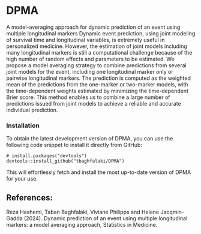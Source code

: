 # DPMA
A model-averaging approach for dynamic prediction of an event using multiple longitudinal markers
Dynamic event  prediction, using joint modeling of survival time and longitudinal variables, is extremely useful in personalized medicine. However, the estimation of joint models including many longitudinal markers is still a computational challenge because of the high number of random effects and parameters to be estimated. We propose a model averaging strategy to combine predictions from several joint models for the event, including one longitudinal marker only or pairwise longitudinal markers. The prediction is computed as the weighted mean of the predictions from the one-marker or two-marker  models, with the time-dependent weights estimated by minimizing the time-dependent Brier score. This method enables us to combine a large number of predictions issued from joint models to achieve a reliable and accurate individual prediction.

### Installation

To obtain the latest development version of DPMA, you can use the following code snippet to install it directly from GitHub:

``` 
# install.packages("devtools") 
devtools::install_github("tbaghfalaki/DPMA")
```

This will effortlessly fetch and install the most up-to-date version of DPMA for your use.

## References: 
Reza Hashemi, Taban Baghfalaki, Viviane Philipps and Helene Jacqmin-Gadda (2024). Dynamic prediction of an event using multiple longitudinal markers: a model averaging approach, Statistics in Medicine.



